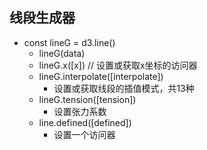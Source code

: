 ## 线段生成器 ##
+ const lineG = d3.line()
  + lineG(data)
  + lineG.x([x]) // 设置或获取x坐标的访问器
  + lineG.interpolate([interpolate])
    + 设置或获取线段的插值模式，共13种
  + lineG.tension([tension])
    + 设置张力系数
  + line.defined([defined])
    + 设置一个访问器